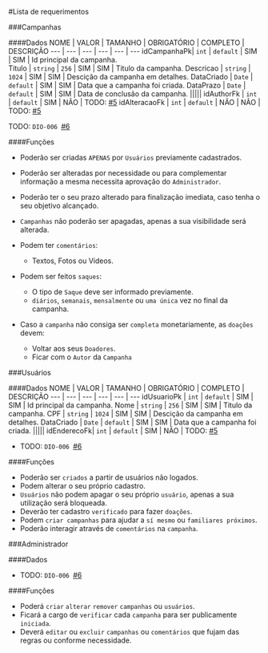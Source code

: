 #Lista de requerimentos


###Campanhas

####Dados
 NOME       | VALOR      | TAMANHO   | OBRIGATÓRIO | COMPLETO | DESCRIÇÃO 
 ---        | ---        | ---       | ---         | ---      | --- 
idCampanhaPk| `int`      | `default` | SIM         | SIM      | Id principal da campanha.  
Titulo      | `string`   | `256`     | SIM         | SIM      | Titulo da campanha.
Descricao   | `string`   | `1024`    | SIM         | SIM      | Descição da campanha em detalhes.
DataCriado  | `Date`     | `default` | SIM         | SIM      | Data que a campanha foi criada.
DataPrazo   | `Date`     | `default` | SIM         | SIM      | Data de conclusão da campanha.
|||||
idAuthorFk      | `int`  | `default` | SIM         | NÃO      | TODO: [#5](https://github.com/beckerin/donate.io/issues/5)
idAlteracaoFk   | `int`  | `default` | NÃO         | NÃO      | TODO: [#5](https://github.com/beckerin/donate.io/issues/5)

TODO: `DIO-006 `[#6](https://github.com/beckerin/donate.io/issues/6)

####Funções
- Poderão ser criadas `APENAS` por `Usuários` previamente cadastrados.
- Poderão ser alteradas por necessidade ou para complementar informação a mesma necessita aprovação do `Administrador`.
- Poderão ter o seu prazo alterado para finalização imediata, caso tenha o seu objetivo alcançado.
- `Campanhas` não poderão ser apagadas, apenas a sua visibilidade será alterada.


- Podem ter `comentários`:
  - Textos, Fotos ou Vídeos.


- Podem ser feitos `saques`:
  - O tipo de `Saque` deve ser informado previamente.
  - `diários`, `semanais`, `mensalmente` ou `uma única` vez no final da campanha.


- Caso a `campanha` não consiga ser `completa` monetariamente, as `doações` devem:
  - Voltar aos seus `Doadores`.
  - Ficar com o `Autor` da `Campanha`


###Usuários

####Dados
NOME        | VALOR      | TAMANHO   | OBRIGATÓRIO | COMPLETO | DESCRIÇÃO
 ---        | ---        | ---       | ---         | ---      | --- 
idUsuarioPk | `int`      | `default` | SIM         | SIM      | Id principal da campanha.
Nome        | `string`   | `256`     | SIM         | SIM      | Titulo da campanha.
CPF         | `string`   | `1024`    | SIM         | SIM      | Descição da campanha em detalhes.
DataCriado  | `Date`     | `default` | SIM         | SIM      | Data que a campanha foi criada.
|||||
idEnderecoFk| `int`      | `default` | SIM         | NÃO      | TODO: [#5](https://github.com/beckerin/donate.io/issues/5)

- TODO: `DIO-006 `[#6](https://github.com/beckerin/donate.io/issues/6)


####Funções
- Poderão ser `criados` a partir de usuários não logados.
- Podem alterar o seu próprio cadastro.
- `Usuários` não podem apagar o seu próprio `usuário`, apenas a sua utilização será bloqueada.
- Deverão ter cadastro `verificado` para fazer `doações`.
- Podem `criar campanhas` para ajudar a `sí mesmo` ou `familiares próximos`.
- Poderão interagir através de `comentários` na `campanha`.



###Administrador

####Dados
- TODO: `DIO-006 `[#6](https://github.com/beckerin/donate.io/issues/6)


####Funções
- Poderá `criar` `alterar` `remover` `campanhas` ou `usuários`.
- Ficará a cargo de `verificar` cada `campanha` para ser publicamente `iniciada`.
- Deverá `editar` ou `excluir` `campanhas` ou `comentários` que fujam das regras ou conforme necessidade.